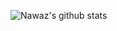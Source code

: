 ![Nawaz's github stats](https://github-readme-stats.vercel.app/api?username=Nawaz2000&show_icons=true)


